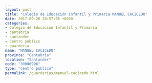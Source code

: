 ```yaml
---
layout: post
title: "Colegio de Educación Infantil y Primaria MANUEL CACICEDO"
date: 2017-09-20 20:57:05 +0200
categories:
- Colegio de Educación Infantil y Primaria
- cantabria
- santander
- Centro público
- guarderia
name: "MANUEL CACICEDO"
province: "Cantabria"
location: "Santander"
code: "39006996"
type: "Centro público"
permalink: /guarderias/manuel-cacicedo.html
---
```

